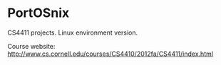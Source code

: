 PortOSnix
=========

CS4411 projects. Linux environment version.

Course website:
http://www.cs.cornell.edu/courses/CS4410/2012fa/CS4411/index.html
